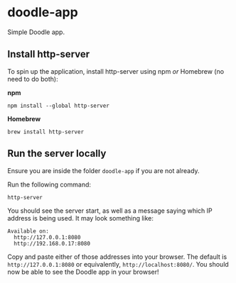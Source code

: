 # doodle-app
Simple Doodle app.

## Install http-server
To spin up the application, install http-server using npm *or* Homebrew (no need to do both):

**npm**

```
npm install --global http-server
```

**Homebrew**

```
brew install http-server
```

## Run the server locally
Ensure you are inside the folder ```doodle-app``` if you are not already. 

Run the following command:

```
http-server
```

You should see the server start, as well as a message saying which IP address is being used. It may look something like:

```
Available on:
  http://127.0.0.1:8080
  http://192.168.0.17:8080
```

Copy and paste either of those addresses into your browser. The default is ```http://127.0.0.1:8080``` or equivalently, ```http://localhost:8080/```. You should now be able to see the Doodle app in your browser!
